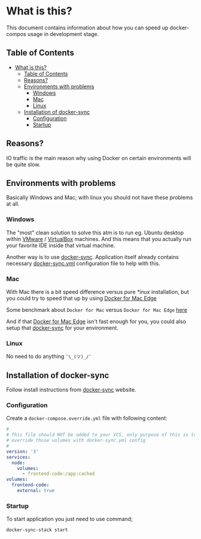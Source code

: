 # What is this?

This document contains information about how you can speed up docker-compos
usage in development stage.

## Table of Contents

* [What is this?](#what-is-this)
  * [Table of Contents](#table-of-contents)
  * [Reasons?](#reasons)
  * [Environments with problems](#environments-with-problems)
    * [Windows](#windows)
    * [Mac](#mac)
    * [Linux](#linux)
  * [Installation of docker-sync](#installation-of-docker-sync)
    * [Configuration](#configuration)
    * [Startup](#startup)

## Reasons?

IO traffic is the main reason why using Docker on certain environments
will be quite slow.

## Environments with problems

Basically Windows and Mac; with linux you should not have these problems at all.

### Windows

The "most" clean solution to solve this atm is to run eg. Ubuntu desktop within
[VMware](https://www.vmware.com/) / [VirtualBox](https://www.virtualbox.org/)
machines. And this means that you actually run your favorite IDE inside that
virtual machine.

Another way is to use [docker-sync](#installation-of-docker-sync). Application
itself already contains necessary [docker-sync.yml](../docker-sync.yml)
configuration file to help with this.

### Mac

With Mac there is a bit speed difference versus pure _*inux_ installation, but
you could try to speed that up by using [Docker for Mac Edge](https://docs.docker.com/docker-for-mac/edge-release-notes/)

Some benchmark about `Docker for Mac` versus `Docker for Mac Edge`
[here](https://medium.com/@somwhatparanoid/tweaking-docker-for-mac-performance-for-php-and-symfony-b63f3395a1da)

And if that [Docker for Mac Edge](https://docs.docker.com/docker-for-mac/edge-release-notes/)
isn't fast enough for you, you could also setup that [docker-sync](#installation-of-docker-sync)
for your environment.

### Linux

No need to do anything `¯\_(ツ)_/¯`

## Installation of docker-sync

Follow install instructions from [docker-sync](http://docker-sync.io/)
website.

### Configuration

Create a `docker-compose.override.yml` file with following content:

```yaml
#
# This file should NOT be added to your VCS, only purpose of this is to
# override those volumes with docker-sync.yml config
#
version: '3'
services:
  node:
    volumes:
      - frontend-code:/app:cached
volumes:
  frontend-code:
    external: true
```

### Startup

To start application you just need to use command;

```bash
docker-sync-stack start
```
